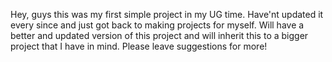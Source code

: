 Hey, guys this was my first simple project in my UG time. 
Have'nt updated it every since and just got back to making projects for myself. 
Will have a better and updated version of this project and will inherit this to a bigger project that I have in mind.
Please leave suggestions for more!
